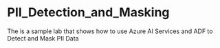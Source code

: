 # PII_Detection_and_Masking
The is a sample lab that shows how to use Azure AI Services and ADF to Detect and Mask PII Data
